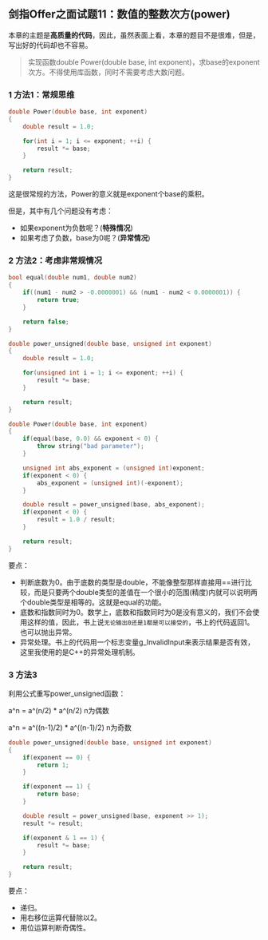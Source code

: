 ## 剑指Offer之面试题11：数值的整数次方(power)

本章的主题是**高质量的代码**，因此，虽然表面上看，本章的题目不是很难，但是，写出好的代码却也不容易。

> 实现函数double Power(double base, int exponent)，求base的exponent次方。不得使用库函数，同时不需要考虑大数问题。

### 1 方法1：常规思维

``` C++
double Power(double base, int exponent)
{
	double result = 1.0;

	for(int i = 1; i <= exponent; ++i) {
		result *= base;
	}

	return result;
}
```

这是很常规的方法，Power的意义就是exponent个base的乘积。

但是，其中有几个问题没有考虑：

* 如果exponent为负数呢？(**特殊情况**)
* 如果考虑了负数，base为0呢？(**异常情况**)

### 2 方法2：考虑非常规情况

``` C++
bool equal(double num1, double num2)
{
	if((num1 - num2 > -0.0000001) && (num1 - num2 < 0.0000001)) {
		return true;
	}

	return false;
}

double power_unsigned(double base, unsigned int exponent)
{
	double result = 1.0;

	for(unsigned int i = 1; i <= exponent; ++i) {
		result *= base;
	}

	return result;
}

double Power(double base, int exponent)
{
	if(equal(base, 0.0) && exponent < 0) {
		throw string("bad parameter");
	}

	unsigned int abs_exponent = (unsigned int)exponent;
	if(exponent < 0) {
		abs_exponent = (unsigned int)(-exponent);
	}

	double result = power_unsigned(base, abs_exponent);
	if(exponent < 0) {
		result = 1.0 / result;
	}

	return result;
}
```

要点：
* 判断底数为0。由于底数的类型是double，不能像整型那样直接用==进行比较，而是只要两个double类型的差值在一个很小的范围(精度)内就可以说明两个double类型是相等的。这就是equal的功能。
* 底数和指数同时为0。数学上，底数和指数同时为0是没有意义的，我们不会使用这样的值，因此，书上说`无论输出0还是1都是可以接受的`，书上的代码返回1。也可以抛出异常。
* 异常处理。书上的代码用一个标志变量g_InvalidInput来表示结果是否有效，这里我使用的是C++的异常处理机制。

### 3 方法3

利用公式重写power_unsigned函数：

a^n = a^(n/2) * a^(n/2)         n为偶数

a^n = a^((n-1)/2) * a^((n-1)/2) n为奇数

``` C++
double power_unsigned(double base, unsigned int exponent)
{
	if(exponent == 0) {
		return 1;
	}

	if(exponent == 1) {
		return base;
	}

	double result = power_unsigned(base, exponent >> 1);
	result *= result;

	if(exponent & 1 == 1) {
		result *= base;
	}

	return result;
}
```

要点：
* 递归。
* 用右移位运算代替除以2。
* 用位运算判断奇偶性。
